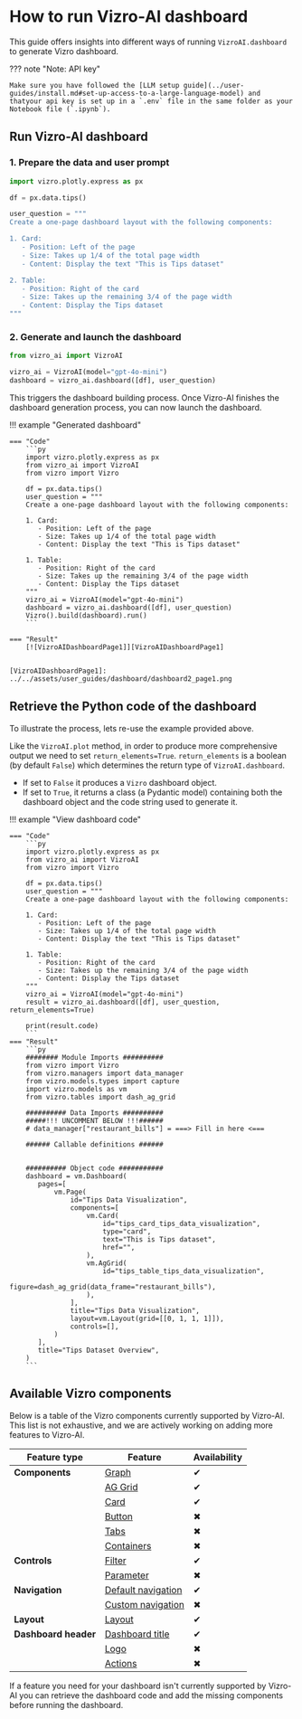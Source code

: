 # How to run Vizro-AI dashboard

This guide offers insights into different ways of running `VizroAI.dashboard` to generate Vizro dashboard. 

??? note "Note: API key"

    Make sure you have followed the [LLM setup guide](../user-guides/install.md#set-up-access-to-a-large-language-model) and thatyour api key is set up in a `.env` file in the same folder as your Notebook file (`.ipynb`).

## Run Vizro-AI dashboard 

### 1. Prepare the data and user prompt
```py
import vizro.plotly.express as px

df = px.data.tips()

user_question = """
Create a one-page dashboard layout with the following components:

1. Card:
   - Position: Left of the page
   - Size: Takes up 1/4 of the total page width
   - Content: Display the text "This is Tips dataset"

2. Table:
   - Position: Right of the card
   - Size: Takes up the remaining 3/4 of the page width
   - Content: Display the Tips dataset
"""
```

### 2. Generate and launch the dashboard
```py
from vizro_ai import VizroAI

vizro_ai = VizroAI(model="gpt-4o-mini")
dashboard = vizro_ai.dashboard([df], user_question)
```
This triggers the dashboard building process. Once Vizro-AI finishes the dashboard generation process, you can now launch the dashboard.

!!! example "Generated dashboard"

    === "Code"
        ```py
        import vizro.plotly.express as px
        from vizro_ai import VizroAI
        from vizro import Vizro

        df = px.data.tips()
        user_question = """
        Create a one-page dashboard layout with the following components:

        1. Card:
           - Position: Left of the page
           - Size: Takes up 1/4 of the total page width
           - Content: Display the text "This is Tips dataset"

        1. Table:
           - Position: Right of the card
           - Size: Takes up the remaining 3/4 of the page width
           - Content: Display the Tips dataset
        """
        vizro_ai = VizroAI(model="gpt-4o-mini")
        dashboard = vizro_ai.dashboard([df], user_question)
        Vizro().build(dashboard).run()
        ```

    === "Result"
        [![VizroAIDashboardPage1]][VizroAIDashboardPage1]


    [VizroAIDashboardPage1]: ../../assets/user_guides/dashboard/dashboard2_page1.png

## Retrieve the Python code of the dashboard

To illustrate the process, lets re-use the example provided above. 

Like the `VizroAI.plot` method, in order to produce more comprehensive output we need to set `return_elements=True`. `return_elements` is a boolean (by default `False`) which determines the return type of `VizroAI.dashboard`. 

- If set to `False` it produces a `Vizro` dashboard object. 
- If set to `True`, it returns a class (a Pydantic model) containing both the dashboard object and the code string used to generate it.

!!! example "View dashboard code"

    === "Code"
        ```py
        import vizro.plotly.express as px
        from vizro_ai import VizroAI
        from vizro import Vizro

        df = px.data.tips()
        user_question = """
        Create a one-page dashboard layout with the following components:

        1. Card:
           - Position: Left of the page
           - Size: Takes up 1/4 of the total page width
           - Content: Display the text "This is Tips dataset"

        1. Table:
           - Position: Right of the card
           - Size: Takes up the remaining 3/4 of the page width
           - Content: Display the Tips dataset
        """
        vizro_ai = VizroAI(model="gpt-4o-mini")
        result = vizro_ai.dashboard([df], user_question, return_elements=True)

        print(result.code)
        ```
    === "Result"
        ```py
        ######## Module Imports ##########
        from vizro import Vizro
        from vizro.managers import data_manager
        from vizro.models.types import capture
        import vizro.models as vm
        from vizro.tables import dash_ag_grid

        ########## Data Imports ##########
        #####!!! UNCOMMENT BELOW !!!######
        # data_manager["restaurant_bills"] = ===> Fill in here <===

        ###### Callable definitions ######


        ########## Object code ###########
        dashboard = vm.Dashboard(
           pages=[
               vm.Page(
                   id="Tips Data Visualization",
                   components=[
                       vm.Card(
                           id="tips_card_tips_data_visualization",
                           type="card",
                           text="This is Tips dataset",
                           href="",
                       ),
                       vm.AgGrid(
                           id="tips_table_tips_data_visualization",
                           figure=dash_ag_grid(data_frame="restaurant_bills"),
                       ),
                   ],
                   title="Tips Data Visualization",
                   layout=vm.Layout(grid=[[0, 1, 1, 1]]),
                   controls=[],
               )
           ],
           title="Tips Dataset Overview",
        )
        ```

## Available Vizro components

Below is a table of the Vizro components currently supported by Vizro-AI. This list is not exhaustive, and we are actively working on adding more features to Vizro-AI.

| Feature type         | Feature                                                                                                                | Availability |
|----------------------|------------------------------------------------------------------------------------------------------------------------|--------------|
| **Components**       | [Graph](https://vizro.readthedocs.io/en/stable/pages/user-guides/graph/)                                               | ✔            |
|                      | [AG Grid](https://vizro.readthedocs.io/en/stable/pages/user-guides/table/#ag-grid)                                     | ✔            |
|                      | [Card](https://vizro.readthedocs.io/en/stable/pages/user-guides/card-button/)                                          | ✔            |
|                      | [Button](https://vizro.readthedocs.io/en/stable/pages/user-guides/card-button/)                                        | ✖            |
|                      | [Tabs](https://vizro.readthedocs.io/en/stable/pages/user-guides/tabs/)                                                 | ✖            |
|                      | [Containers](https://vizro.readthedocs.io/en/stable/pages/user-guides/container/)                                      | ✖            |
| **Controls**         | [Filter](https://vizro.readthedocs.io/en/stable/pages/user-guides/filters/)                                            | ✔            |
|                      | [Parameter](https://vizro.readthedocs.io/en/stable/pages/user-guides/parameters/)                                      | ✖            |
| **Navigation**       | [Default navigation](https://vizro.readthedocs.io/en/stable/pages/user-guides/navigation/#use-the-default-navigation)  | ✔            |
|                      | [Custom navigation](https://vizro.readthedocs.io/en/stable/pages/user-guides/navigation/#customize-the-navigation-bar) | ✖            |
| **Layout**           | [Layout](https://vizro.readthedocs.io/en/stable/pages/user-guides/layouts/)                                            | ✔            |
| **Dashboard header** | [Dashboard title](https://vizro.readthedocs.io/en/stable/pages/user-guides/dashboard/)                                 | ✔            |
|                      | [Logo](https://vizro.readthedocs.io/en/stable/pages/user-guides/dashboard/)                                            | ✖            |
|                      | [Actions](https://vizro.readthedocs.io/en/stable/pages/user-guides/actions/)                                           | ✖            |

If a feature you need for your dashboard isn't currently supported by Vizro-AI you can retrieve the dashboard code and add the missing components before running the dashboard.
